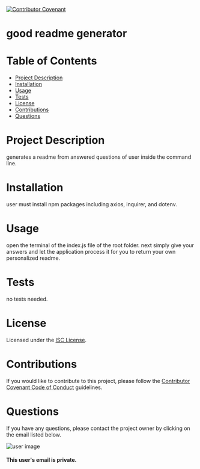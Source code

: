 
  [![Contributor Covenant](https://img.shields.io/badge/Contributor%20Covenant-v2.0%20adopted-ff69b4.svg)](https://www.contributor-covenant.org/version/2/0/code_of_conduct/)
  
  # **good readme generator**

  # Table of Contents
  * [Project Description](#project-description)
  * [Installation](#installation)
  * [Usage](#usage)
  * [Tests](#tests)
  * [License](#license)
  * [Contributions](#contributions)
  * [Questions](#questions)

  # Project Description
  generates a readme from answered questions of user inside the command line.
  
  # Installation
  user must install npm packages including axios, inquirer, and dotenv.

  # Usage
  open the terminal of the index.js file of the root folder. next simply give your answers and let the application process it for you to return your own personalized readme.

  # Tests
  no tests needed.

  # License
  Licensed under the [ISC License](https://spdx.org/licenses/ISC.html).

  # Contributions
  If you would like to contribute to this project, please follow the [Contributor Covenant Code of Conduct](https://www.contributor-covenant.org/version/2/0/code_of_conduct/) guidelines.

  # Questions
  If you have any questions, please contact the project owner by clicking on the email listed below.  
  
  ![user image](https://avatars1.githubusercontent.com/u/57451397?v=4)
  #### This user's email is private.


